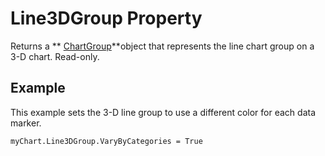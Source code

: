 
# Line3DGroup Property

Returns a  ** [ChartGroup](8a485a8c-e181-a039-60b9-a02c2c89b26e.md)**object that represents the line chart group on a 3-D chart. Read-only.


## Example

This example sets the 3-D line group to use a different color for each data marker.


```
myChart.Line3DGroup.VaryByCategories = True
```


